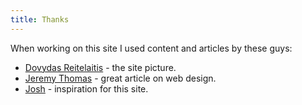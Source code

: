 ```yaml
---
title: Thanks
---
```


[Dovydas Reitelaitis]: https://www.instagram.com/reitelaitis "Dovydas Reitelaitis instagram page"
[Jeremy Thomas]: https://jgthms.com/web-design-in-4-minutes/ "Jeremy Thomas article on Web Design"
[Josh]: https://jrl.ninja "Josh's webpage"

When working on this site I used content and articles by these guys:

- [Dovydas Reitelaitis] - the site picture.
- [Jeremy Thomas] - great article on web design.
- [Josh] - inspiration for this site.

